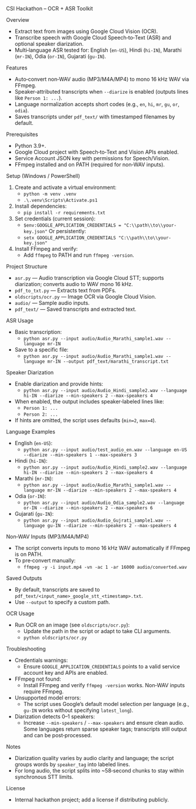 CSI Hackathon – OCR + ASR Toolkit

Overview
- Extract text from images using Google Cloud Vision (OCR).
- Transcribe speech with Google Cloud Speech‑to‑Text (ASR) and optional speaker diarization.
- Multi‑language ASR tested for: English (`en-US`), Hindi (`hi-IN`), Marathi (`mr-IN`), Odia (`or-IN`), Gujarati (`gu-IN`).

Features
- Auto‑convert non‑WAV audio (MP3/M4A/MP4) to mono 16 kHz WAV via FFmpeg.
- Speaker‑attributed transcripts when `--diarize` is enabled (outputs lines like `Person 1: ...`).
- Language normalization accepts short codes (e.g., `en`, `hi`, `mr`, `gu`, `or`, `odia`).
- Saves transcripts under `pdf_text/` with timestamped filenames by default.

Prerequisites
- Python 3.9+.
- Google Cloud project with Speech‑to‑Text and Vision APIs enabled.
- Service Account JSON key with permissions for Speech/Vision.
- FFmpeg installed and on PATH (required for non‑WAV inputs).

Setup (Windows / PowerShell)
1) Create and activate a virtual environment:
   - `python -m venv .venv`
   - `.\.venv\Scripts\Activate.ps1`
2) Install dependencies:
   - `pip install -r requirements.txt`
3) Set credentials (current session):
   - `$env:GOOGLE_APPLICATION_CREDENTIALS = "C:\\path\\to\\your-key.json"`
   Or persistently:
   - `setx GOOGLE_APPLICATION_CREDENTIALS "C:\\path\\to\\your-key.json"`
4) Install FFmpeg and verify:
   - Add `ffmpeg` to PATH and run `ffmpeg -version`.

Project Structure
- `asr.py` — Audio transcription via Google Cloud STT; supports diarization; converts audio to WAV mono 16 kHz.
- `pdf_to_txt.py` — Extracts text from PDFs.
- `oldscripts/ocr.py` — Image OCR via Google Cloud Vision.
- `audio/` — Sample audio inputs.
- `pdf_text/` — Saved transcripts and extracted text.

ASR Usage
- Basic transcription:
  - `python asr.py --input audio/Audio_Marathi_sample1.wav --language mr-IN`
- Save to a specific file:
  - `python asr.py --input audio/Audio_Marathi_sample1.wav --language mr-IN --output pdf_text/marathi_transcript.txt`

Speaker Diarization
- Enable diarization and provide hints:
  - `python asr.py --input audio/Audio_Hindi_sample2.wav --language hi-IN --diarize --min-speakers 2 --max-speakers 4`
- When enabled, the output includes speaker‑labeled lines like:
  - `Person 1: ...`
  - `Person 2: ...`
- If hints are omitted, the script uses defaults (`min=2`, `max=4`).

Language Examples
- English (`en-US`):
  - `python asr.py --input audio/test_audio_en.wav --language en-US --diarize --min-speakers 1 --max-speakers 3`
- Hindi (`hi-IN`):
  - `python asr.py --input audio/Audio_Hindi_sample2.wav --language hi-IN --diarize --min-speakers 2 --max-speakers 4`
- Marathi (`mr-IN`):
  - `python asr.py --input audio/Audio_Marathi_sample1.wav --language mr-IN --diarize --min-speakers 2 --max-speakers 4`
- Odia (`or-IN`):
  - `python asr.py --input audio/Audio_Odia_sample2.wav --language or-IN --diarize --min-speakers 2 --max-speakers 6`
- Gujarati (`gu-IN`):
  - `python asr.py --input audio/Audio_Gujrati_sample1.wav --language gu-IN --diarize --min-speakers 2 --max-speakers 4`

Non‑WAV Inputs (MP3/M4A/MP4)
- The script converts inputs to mono 16 kHz WAV automatically if FFmpeg is on PATH.
- To pre‑convert manually:
  - `ffmpeg -y -i input.mp4 -vn -ac 1 -ar 16000 audio/converted.wav`

Saved Outputs
- By default, transcripts are saved to `pdf_text/<input_name>_google_stt_<timestamp>.txt`.
- Use `--output` to specify a custom path.

OCR Usage
- Run OCR on an image (see `oldscripts/ocr.py`):
  - Update the path in the script or adapt to take CLI arguments.
  - `python oldscripts/ocr.py`

Troubleshooting
- Credentials warnings:
  - Ensure `GOOGLE_APPLICATION_CREDENTIALS` points to a valid service account key and APIs are enabled.
- FFmpeg not found:
  - Install FFmpeg and verify `ffmpeg -version` works. Non‑WAV inputs require FFmpeg.
- Unsupported model errors:
  - The script uses Google’s default model selection per language (e.g., `gu-IN` works without specifying `latest_long`).
- Diarization detects 0–1 speakers:
  - Increase `--min-speakers` / `--max-speakers` and ensure clean audio. Some languages return sparse speaker tags; transcripts still output and can be post‑processed.

Notes
- Diarization quality varies by audio clarity and language; the script groups words by `speaker_tag` into labeled lines.
- For long audio, the script splits into ~58‑second chunks to stay within synchronous STT limits.

License
- Internal hackathon project; add a license if distributing publicly.